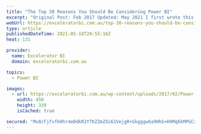 ```yaml
---
title: "The Top 30 Reasons You Should Be Considering Power BI"
excerpt: "Original Post: Feb 2017 Updated: May 2021 I first wrote this article back in Feb 2017 to be a definitive list of the top reasons you should consider using Power BI in your organisation (in case you haven’t already made the decision to do so).  In fact there is only [...]Read More »"
webUrl: https://exceleratorbi.com.au/top-30-reasons-you-should-be-considering-power-bi/
type: article
publishedDateTime: 2021-05-18T20:55:16Z
heat: 131

provider:
  name: Excelerator BI
  domain: exceleratorbi.com.au

topics:
  - Power BI

images:
  - url: https://exceleratorbi.com.au/wp-content/uploads/2017/02/Power-BI-top-30-reasons-to-consider.png
    width: 450
    height: 339
    isCached: true

secured: "Mu0/Fjfvfk0hr4eDdkR2YTKZZmZXi61VejgR+Gkgggw6a9HhG+H9Mq6kMPGCrwOIQ3krA7Sugg94B3w2x/USlIGA9zgqnsd4RoNulERMOL9KZPz+yqhbnhrZM83fKYSsk8KBnNUNEb+0QFxtSwfgg5AmHvZDBVOJHyzSaZiFrciy2WN/QecwWncTfAjre3yBd3YGclDigQWgCzyL/62I0rUJq52L+pQm3xRrJ+a4vaoZynOjCyKTiecMf/sLvsKxbvVlLIOk2bL+GVLq4CSoBSbkDAV99OnbE/pACw6Xsvu1lMmlCjycQKLeS0TPtBA2eeApwnFUH6uf5ASjpeM8NNSH8grsij66aB8W+Bxswso=;/gXc9XRC781UgYyIwl61tg=="
---
```


